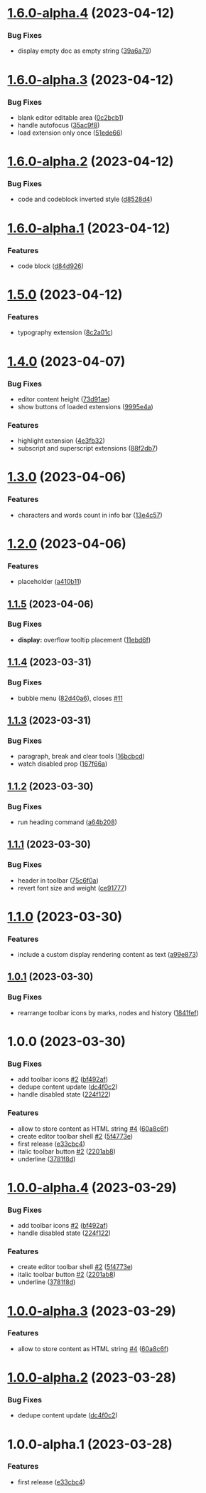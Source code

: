 # [1.6.0-alpha.4](https://github.com/gbicou/directus-extension-tiptap/compare/v1.6.0-alpha.3...v1.6.0-alpha.4) (2023-04-12)


### Bug Fixes

* display empty doc as empty string ([39a6a79](https://github.com/gbicou/directus-extension-tiptap/commit/39a6a795e30b753c4a15f7babd73297d253a8956))

# [1.6.0-alpha.3](https://github.com/gbicou/directus-extension-tiptap/compare/v1.6.0-alpha.2...v1.6.0-alpha.3) (2023-04-12)


### Bug Fixes

* blank editor editable area ([0c2bcb1](https://github.com/gbicou/directus-extension-tiptap/commit/0c2bcb18684c20a4a73561814a9f8c255dcfd377))
* handle autofocus ([35ac9f8](https://github.com/gbicou/directus-extension-tiptap/commit/35ac9f8f3abffa9ae32777081699f42a0d0e902a))
* load extension only once ([51ede66](https://github.com/gbicou/directus-extension-tiptap/commit/51ede66004c1d719ab45a37286673fd070d3a129))

# [1.6.0-alpha.2](https://github.com/gbicou/directus-extension-tiptap/compare/v1.6.0-alpha.1...v1.6.0-alpha.2) (2023-04-12)


### Bug Fixes

* code and codeblock inverted style ([d8528d4](https://github.com/gbicou/directus-extension-tiptap/commit/d8528d4a0e4c3861fa882e24cf8699c4111dbbff))

# [1.6.0-alpha.1](https://github.com/gbicou/directus-extension-tiptap/compare/v1.5.0...v1.6.0-alpha.1) (2023-04-12)


### Features

* code block ([d84d926](https://github.com/gbicou/directus-extension-tiptap/commit/d84d926595d55daaf4fd12cee9952876e18b1e2f))

# [1.5.0](https://github.com/gbicou/directus-extension-tiptap/compare/v1.4.0...v1.5.0) (2023-04-12)


### Features

* typography extension ([8c2a01c](https://github.com/gbicou/directus-extension-tiptap/commit/8c2a01c9decc8c8927e66f4b08e31676e3ca5aa7))

# [1.4.0](https://github.com/gbicou/directus-extension-tiptap/compare/v1.3.0...v1.4.0) (2023-04-07)


### Bug Fixes

* editor content height ([73d91ae](https://github.com/gbicou/directus-extension-tiptap/commit/73d91aea73e8e287444c83773f68d3719f61dbfa))
* show buttons of loaded extensions ([9995e4a](https://github.com/gbicou/directus-extension-tiptap/commit/9995e4af45a8376ed1984431e611670be26a524d))


### Features

* highlight extension ([4e3fb32](https://github.com/gbicou/directus-extension-tiptap/commit/4e3fb3235d1c7a72c34a7bb4bd30f99214007027))
* subscript and superscript extensions ([88f2db7](https://github.com/gbicou/directus-extension-tiptap/commit/88f2db7c1ece6a12a9d6b6ee0fdbbaed3b6637d2))

# [1.3.0](https://github.com/gbicou/directus-extension-tiptap/compare/v1.2.0...v1.3.0) (2023-04-06)


### Features

* characters and words count in info bar ([13e4c57](https://github.com/gbicou/directus-extension-tiptap/commit/13e4c578f3241c6476c9b8e3e9437f5d8a86edb6))

# [1.2.0](https://github.com/gbicou/directus-extension-tiptap/compare/v1.1.5...v1.2.0) (2023-04-06)


### Features

* placeholder ([a410b11](https://github.com/gbicou/directus-extension-tiptap/commit/a410b11060cfed815854b3806df95a3866712ec2))

## [1.1.5](https://github.com/gbicou/directus-extension-tiptap/compare/v1.1.4...v1.1.5) (2023-04-06)


### Bug Fixes

* **display:** overflow tooltip placement ([11ebd6f](https://github.com/gbicou/directus-extension-tiptap/commit/11ebd6f15e84df81c82dbd4369d977a205d0da09))

## [1.1.4](https://github.com/gbicou/directus-extension-tiptap/compare/v1.1.3...v1.1.4) (2023-03-31)


### Bug Fixes

* bubble menu ([82d40a6](https://github.com/gbicou/directus-extension-tiptap/commit/82d40a6cb74862ee268a934edfb3bd2cbb9d56c3)), closes [#11](https://github.com/gbicou/directus-extension-tiptap/issues/11)

## [1.1.3](https://github.com/gbicou/directus-extension-tiptap/compare/v1.1.2...v1.1.3) (2023-03-31)


### Bug Fixes

* paragraph, break and clear tools ([16bcbcd](https://github.com/gbicou/directus-extension-tiptap/commit/16bcbcd0e4b190f5fa95fb13222a149ada3bf837))
* watch disabled prop ([167f66a](https://github.com/gbicou/directus-extension-tiptap/commit/167f66aa4c6ac3048104f57b858f57f76fd52ff2))

## [1.1.2](https://github.com/gbicou/directus-extension-tiptap/compare/v1.1.1...v1.1.2) (2023-03-30)


### Bug Fixes

* run heading command ([a64b208](https://github.com/gbicou/directus-extension-tiptap/commit/a64b2088164a17337c3ac0c9a0a5c096e75651b3))

## [1.1.1](https://github.com/gbicou/directus-extension-tiptap/compare/v1.1.0...v1.1.1) (2023-03-30)


### Bug Fixes

* header in toolbar ([75c6f0a](https://github.com/gbicou/directus-extension-tiptap/commit/75c6f0a41e73cf26699b5cec46f82e28cfa048c7))
* revert font size and weight ([ce91777](https://github.com/gbicou/directus-extension-tiptap/commit/ce91777d444887c5d522202da38b6dbcad4ead53))

# [1.1.0](https://github.com/gbicou/directus-extension-tiptap/compare/v1.0.1...v1.1.0) (2023-03-30)


### Features

* include a custom display rendering content as text ([a99e873](https://github.com/gbicou/directus-extension-tiptap/commit/a99e873028fa1e0e089a98c3cc4627adec9f6da5))

## [1.0.1](https://github.com/gbicou/directus-extension-tiptap/compare/v1.0.0...v1.0.1) (2023-03-30)


### Bug Fixes

* rearrange toolbar icons by marks, nodes and history ([1841fef](https://github.com/gbicou/directus-extension-tiptap/commit/1841fef7969b00452c5e274fe31667bd9821554c))

# 1.0.0 (2023-03-30)


### Bug Fixes

* add toolbar icons [#2](https://github.com/gbicou/directus-extension-tiptap/issues/2) ([bf492af](https://github.com/gbicou/directus-extension-tiptap/commit/bf492af5678a6278bb21d52489daf815b9be6b57))
* dedupe content update ([dc4f0c2](https://github.com/gbicou/directus-extension-tiptap/commit/dc4f0c202969dbf7a2147d48feaaf8de10e0efad))
* handle disabled state ([224f122](https://github.com/gbicou/directus-extension-tiptap/commit/224f1221d4d160d7fdd6c9cda7634fa99f8ef224))


### Features

* allow to store content as HTML string [#4](https://github.com/gbicou/directus-extension-tiptap/issues/4) ([60a8c6f](https://github.com/gbicou/directus-extension-tiptap/commit/60a8c6fed54f9b556cef4806e9bceb30f0786dfd))
* create editor toolbar shell [#2](https://github.com/gbicou/directus-extension-tiptap/issues/2) ([5f4773e](https://github.com/gbicou/directus-extension-tiptap/commit/5f4773efbe532c09d959d5ce5fe35a4fcbb49a98))
* first release ([e33cbc4](https://github.com/gbicou/directus-extension-tiptap/commit/e33cbc4cad758398ade2dee864869c13817e2bf5))
* italic toolbar button [#2](https://github.com/gbicou/directus-extension-tiptap/issues/2) ([2201ab8](https://github.com/gbicou/directus-extension-tiptap/commit/2201ab89355007c61146529dc20879b5433ed8d9))
* underline ([3781f8d](https://github.com/gbicou/directus-extension-tiptap/commit/3781f8dc34c2be2373a1bdc7c27043aa1e840b1c))

# [1.0.0-alpha.4](https://github.com/gbicou/directus-extension-tiptap/compare/v1.0.0-alpha.3...v1.0.0-alpha.4) (2023-03-29)


### Bug Fixes

* add toolbar icons [#2](https://github.com/gbicou/directus-extension-tiptap/issues/2) ([bf492af](https://github.com/gbicou/directus-extension-tiptap/commit/bf492af5678a6278bb21d52489daf815b9be6b57))
* handle disabled state ([224f122](https://github.com/gbicou/directus-extension-tiptap/commit/224f1221d4d160d7fdd6c9cda7634fa99f8ef224))


### Features

* create editor toolbar shell [#2](https://github.com/gbicou/directus-extension-tiptap/issues/2) ([5f4773e](https://github.com/gbicou/directus-extension-tiptap/commit/5f4773efbe532c09d959d5ce5fe35a4fcbb49a98))
* italic toolbar button [#2](https://github.com/gbicou/directus-extension-tiptap/issues/2) ([2201ab8](https://github.com/gbicou/directus-extension-tiptap/commit/2201ab89355007c61146529dc20879b5433ed8d9))
* underline ([3781f8d](https://github.com/gbicou/directus-extension-tiptap/commit/3781f8dc34c2be2373a1bdc7c27043aa1e840b1c))

# [1.0.0-alpha.3](https://github.com/gbicou/directus-extension-tiptap/compare/v1.0.0-alpha.2...v1.0.0-alpha.3) (2023-03-29)


### Features

* allow to store content as HTML string [#4](https://github.com/gbicou/directus-extension-tiptap/issues/4) ([60a8c6f](https://github.com/gbicou/directus-extension-tiptap/commit/60a8c6fed54f9b556cef4806e9bceb30f0786dfd))

# [1.0.0-alpha.2](https://github.com/gbicou/directus-extension-tiptap/compare/v1.0.0-alpha.1...v1.0.0-alpha.2) (2023-03-28)


### Bug Fixes

* dedupe content update ([dc4f0c2](https://github.com/gbicou/directus-extension-tiptap/commit/dc4f0c202969dbf7a2147d48feaaf8de10e0efad))

# 1.0.0-alpha.1 (2023-03-28)


### Features

* first release ([e33cbc4](https://github.com/gbicou/directus-extension-tiptap/commit/e33cbc4cad758398ade2dee864869c13817e2bf5))
